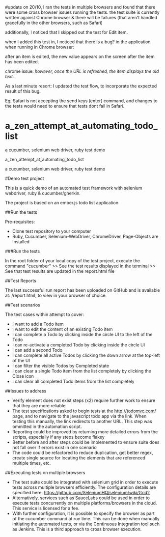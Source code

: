 #update
on 20/10, I ran the tests in multiple browsers and found that there were some cross browser issues running the tests. 
the test suite is currently written against Chrome browser & there will be failures (that aren't handled gracefully in the other browsers, such as Safari) 

additionally, I noticed that I skipped out the test for Edit item.

when I added this test in, I noticed that there is a bug? in the application when running in Chrome browser: 

after an item is edited, the new value appears on the screen after the item has been edited. 

chrome issue: *however, once the URL is refreshed, the item displays the old text.* 

As a last minute resort: I updated the test flow, to incorporate the expected result of this bug. 

Eg, Safari is not accepting the send keys (enter) command, and changes to the tests would need to ensure that tests dont fail in Safari. 

# a_zen_attempt_at_automating_todo_list
a cucumber, selenium web driver, ruby test demo

a_zen_attempt_at_automating_todo_list

a cucumber, selenium web driver, ruby test demo

#Demo test project

This is a quick demo of an automated test framework with selenium webdriver, ruby & cucumber/gherkin. 

The project is based on an ember.js todo list application

##Run the tests

Pre-requisites:

* Clone test repository to your computer 
* Ruby, Cucumber, Selenium-WebDriver, ChromeDriver, Page-Objects are installed

###Run the tests

In the root folder of your local copy of the test project, execute the command "cucumber" >> See the test results displayed in the terminal >> See that test results are updated in the report.html file

##Test Reports

The last successful run report has been uploaded on GitHub and is available at: /report.html, to view in your browser of choice. 

##Test scenarios

The test cases within attempt to cover: 
* I want to add a Todo item 
* I want to edit the content of an existing Todo item 
* I can complete a Todo by clicking inside the circle UI to the left of the Todo 
* I can re-activate a completed Todo by clicking inside the circle UI 
* I can add a second Todo 
* I can complete all active Todos by clicking the down arrow at the top-left of the UI 
* I can filter the visible Todos by Completed state 
* I can clear a single Todo item from the list completely by clicking the Close icon 
* I can clear all completed Todo items from the list completely

##Issues to address

* Verify element does not exist steps (x2) require further work to ensure that they are more reliable
* The test specifications asked to begin tests at the http://todomvc.com/ page, and to navigate to the javascript todo app via the link. When testing this manually, the link redirects to another URL. This step was ommitted in the automation script. 
* Reporting could be improved by returning more detailed errors from the scripts, especially if any steps become flakey
* Better before and after steps could be implemented to ensure suite does not fall over if errors exist in one scenario
* The code could be refactored to reduce duplication, get better regex, create single source for locating the elements that are referenced multiple times, etc. 

##Executing tests on multiple browsers

* The test suite could be integrated with selenium grid in order to execute tests across multiple browsers efficiently. The configuration details are specified here: https://github.com/SeleniumHQ/selenium/wiki/Grid2
* Alternatively, services such as SauceLabs could be used in order to execute tests concurrently on multiple platforms/browsers in the cloud. This service is licensed for a fee.
* With further configuration, it is possible to specify the browser as part of the cucumber command at run time. This can be done when manually initiating the automated tests, or via the Continuous Integration tool such as Jenkins. This is a third approach to cross browser execution.

